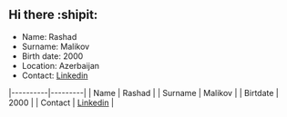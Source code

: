 ## Hi there :shipit:
- Name: Rashad
- Surname: Malikov
- Birth date: 2000
- Location: Azerbaijan
- Contact: [Linkedin](https://www.linkedin.com/in/rashad-malikov-398101293/)

|----------|---------|
| Name     | Rashad  |
| Surname  | Malikov |
| Birtdate |  2000   |
| Contact  | [Linkedin](https://www.linkedin.com/in/rashad-malikov-398101293/)  |

